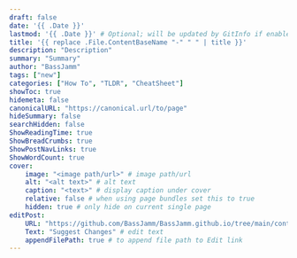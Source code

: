 ```yaml
---
draft: false
date: '{{ .Date }}'
lastmod: '{{ .Date }}' # Optional; will be updated by GitInfo if enabled
title: '{{ replace .File.ContentBaseName "-" " " | title }}'
description: "Description"
summary: "Summary"
author: "BassJamm"
tags: ["new"]
categories: ["How To", "TLDR", "CheatSheet"]
showToc: true
hidemeta: false
canonicalURL: "https://canonical.url/to/page"
hideSummary: false
searchHidden: false
ShowReadingTime: true
ShowBreadCrumbs: true
ShowPostNavLinks: true
ShowWordCount: true
cover:
    image: "<image path/url>" # image path/url
    alt: "<alt text>" # alt text
    caption: "<text>" # display caption under cover
    relative: false # when using page bundles set this to true
    hidden: true # only hide on current single page
editPost:
    URL: "https://github.com/BassJamm/BassJamm.github.io/tree/main/content"
    Text: "Suggest Changes" # edit text
    appendFilePath: true # to append file path to Edit link
---
```


